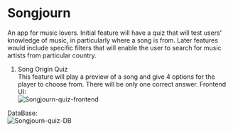 # Songjourn
An app for music lovers. Initial feature will have a quiz that will test users' knowledge of music, in particularly where a song is from. Later features would include specific filters that will enable the user to search for music artists from particular country.
1. Song Origin Quiz  
   This feature will play a preview of a song and give 4 options for the player to choose from. There will be only one correct answer.
   Frontend UI:  
   ![Songjourn-quiz-frontend](https://github.com/kokakarova/Songjourn/assets/152164001/0cfd21f7-5fe4-4d5b-9541-acd55979680d)

DataBase:  
![Songjourn-quiz-DB](https://github.com/kokakarova/Songjourn/assets/152164001/68f3f723-3b8f-4e83-8270-203164757c4a)
